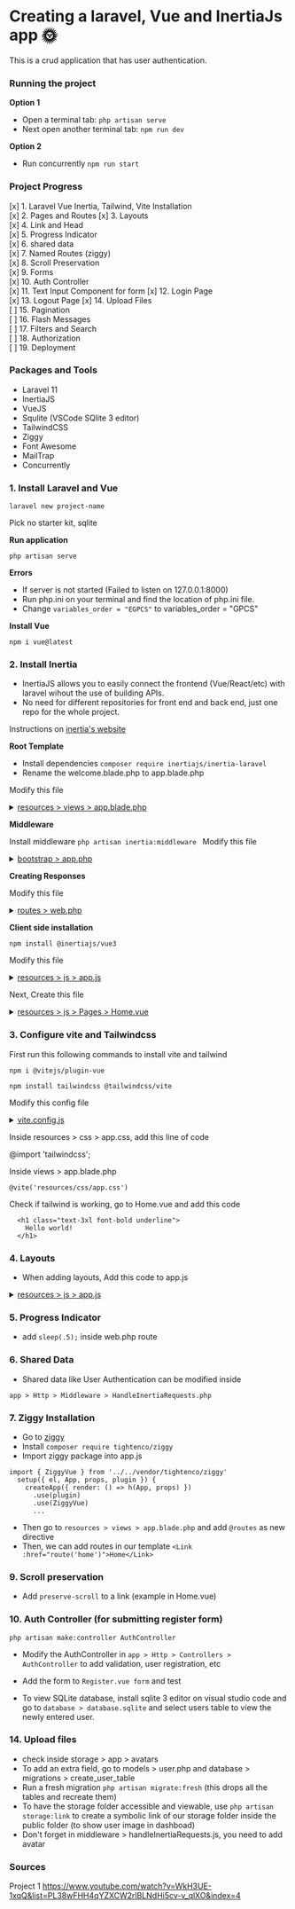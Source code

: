 # Creating a laravel, Vue and InertiaJs app 🌞

This is a crud application that has user authentication.

### Running the project

**Option 1**
* Open a terminal tab: `php artisan serve`
* Next open another terminal tab: `npm run dev`

**Option 2**
* Run concurrently `npm run start`

### Project Progress

[x] 1. Laravel Vue Inertia, Tailwind, Vite Installation  
[x] 2. Pages and Routes
[x] 3. Layouts  
[x] 4. Link and Head  
[x] 5. Progress Indicator  
[x] 6. shared data  
[x] 7. Named Routes (ziggy)  
[x] 8. Scroll Preservation   
[x] 9. Forms  
[x] 10. Auth Controller  
[x] 11. Text Input Component for form
[x] 12. Login Page  
[x] 13. Logout Page
[x] 14. Upload Files  
[ ] 15. Pagination  
[ ] 16. Flash Messages  
[ ] 17. Filters and Search  
[ ] 18. Authorization  
[ ] 19. Deployment  

### Packages and Tools

-   Laravel 11
-   InertiaJS
-   VueJS
-   Squlite (VSCode SQlite 3 editor)
-   TailwindCSS
-   Ziggy
-   Font Awesome
-   MailTrap
-   Concurrently

### 1. Install Laravel and Vue

`laravel new project-name`

Pick no starter kit, sqlite

**Run application**

`php artisan serve`

**Errors**

-   If server is not started (Failed to listen on 127.0.0.1:8000)
-   Run php.ini on your terminal and find the location of php.ini file.
-   Change `variables_order = "EGPCS"` to variables_order = "GPCS"

**Install Vue**

`npm i vue@latest`

### 2. Install Inertia

-   InertiaJS allows you to easily connect the frontend (Vue/React/etc) with laravel wihout the use of building APIs.
-   No need for different repositories for front end and back end, just one repo for the whole project.

Instructions on [inertia's website](https://inertiajs.com/server-side-setup)

**Root Template**

-   Install dependencies `composer require inertiajs/inertia-laravel`
-   Rename the welcome.blade.php to app.blade.php

Modify this file

<details>
  <summary><u>resources > views > app.blade.php</u></summary>
    
```bash
<!DOCTYPE html>
<html>
  <head>
    <meta charset="utf-8" />
    <meta name="viewport" content="width=device-width, initial-scale=1.0, maximum-scale=1.0" />
    @vite('resources/js/app.js')
    @inertiaHead
  </head>
  <body>
    @inertia
  </body>
</html>
```
</details>

**Middleware**

Install middleware
`php artisan inertia:middleware
`
Modify this file 

<details>
  <summary><u>bootstrap > app.php</u></summary>
  
```
use App\Http\Middleware\HandleInertiaRequests;
->withMiddleware(function (Middleware $middleware) {
    $middleware->web(append: [
        HandleInertiaRequests::class,
    ]);
})
```
</details>

**Creating Responses**

Modify this file

<details>
  <summary><u>routes > web.php</u></summary>
  
```
use Illuminate\Support\Facades\Route;
use Inertia\Inertia;
Route::get('/', function () {
    return Inertia::render('Home');
});
```
</details>

**Client side installation**

`npm install @inertiajs/vue3`

Modify this file

<details>
  <summary><u>resources > js > app.js</u></summary>
    
```
import './bootstrap';
import { createApp, h } from 'vue'
import { createInertiaApp } from '@inertiajs/vue3'
createInertiaApp({
  resolve: name => {
    const pages = import.meta.glob('./Pages/**/*.vue', { eager: true })
    return pages[`./Pages/${name}.vue`]
  },
  setup({ el, App, props, plugin }) {
    createApp({ render: () => h(App, props) })
      .use(plugin)
      .mount(el)
  },
})
```
</details>

Next, Create this file

<details>
  <summary><u>resources > js > Pages > Home.vue</u></summary>
  
```
<template>
    <div>
        <h1>Hello</h1>
    </div>
</template>
```
</details>

### 3. Configure vite and Tailwindcss

First run this following commands to install vite and tailwind

`npm i @vitejs/plugin-vue`

`npm install tailwindcss @tailwindcss/vite`


Modify this config file

<details>
  <summary><u>vite.config.js</u></summary>

```
import { defineConfig } from 'vite';
import laravel from 'laravel-vite-plugin';
import tailwindcss from '@tailwindcss/vite';
import vue from '@vitejs/plugin-vue'
import tailwindcss from '@tailwindcss/vite'
export default defineConfig({
    plugins: [
        vue(),
        laravel({
            input: ['resources/css/app.css', 'resources/js/app.js'],
            refresh: true,
        }),
        tailwindcss(),
    ],
});

```
</details>

Inside resources > css > app.css, add this line of code 

@import 'tailwindcss';


Inside views > app.blade.php

`@vite('resources/css/app.css')`

Check if tailwind is working, go to Home.vue and add this code

```
  <h1 class="text-3xl font-bold underline">
    Hello world!
  </h1>
```



### 4. Layouts
* When adding layouts, Add this code to app.js

<details>
  <summary><u>resources > js > app.js</u></summary>

```
import './bootstrap';
import { createApp, h } from 'vue'
import { createInertiaApp } from '@inertiajs/vue3'
import Layout from './Layouts/Layout.vue'

createInertiaApp({
  resolve: name => {
    const pages = import.meta.glob('./Pages/**/*.vue', { eager: true })
    let page = pages[`./Pages/${name}.vue`]
    page.default.layout = page.default.layout || Layout
    return page;
  },
  setup({ el, App, props, plugin }) {
    createApp({ render: () => h(App, props) })
      .use(plugin)
      .mount(el)
  },
})
```
</details>

### 5. Progress Indicator

* add `sleep(.5);` inside web.php route

### 6. Shared Data
* Shared data like User Authentication can be modified inside 

`app > Http > Middleware > HandleInertiaRequests.php`

### 7. Ziggy Installation

* Go to [ziggy](https://github.com/tighten/ziggy)
* Install `composer require tightenco/ziggy`
* Import ziggy package into app.js

```
import { ZiggyVue } from '../../vendor/tightenco/ziggy'
  setup({ el, App, props, plugin }) {
    createApp({ render: () => h(App, props) })
      .use(plugin)
      .use(ZiggyVue)
      ...
```
* Then go to `resources > views > app.blade.php` and add `@routes` as new directive
* Then, we can add routes in our template `<Link :href="route('home')">Home</Link>`

### 9. Scroll preservation

* Add `preserve-scroll` to a link (example in Home.vue)

### 10. Auth Controller (for submitting register form)

`php artisan make:controller AuthController`

* Modify the AuthController in `app > Http > Controllers > AuthController` to add
validation, user registration, etc

* Add the form to `Register.vue form` and test

* To view SQLite database, install sqlite 3 editor on visual studio code and go to `database > database.sqlite` and select users table to view the newly entered user.



### 14. Upload files

* check inside storage > app > avatars
* To add an extra field, go to models > user.php and database > migrations > create_user_table
* Run a fresh migration `php artisan migrate:fresh` (this drops all the tables and recreate them)
* To have the storage folder accessible and viewable, use `php artisan storage:link` to create a symbolic link of our storage folder inside the public folder (to show user image in dashboad)
* Don't forget in middleware > handleInertiaRequests.js, you need to add avatar

### Sources
Project 1
https://www.youtube.com/watch?v=WkH3UE-1xqQ&list=PL38wFHH4qYZXCW2rlBLNdHi5cv-v_qlXO&index=4

